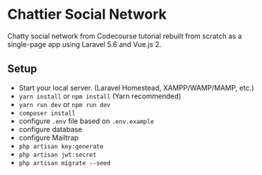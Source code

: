 # Chattier Social Network

Chatty social network from Codecourse tutorial rebuilt from scratch as a single-page app using Laravel 5.6 and Vue.js 2.

## Setup

- Start your local server. (Laravel Homestead, XAMPP/WAMP/MAMP, etc.)
- `yarn install` or `npm install` (Yarn recommended)
- `yarn run dev` or `npm run dev`
- `composer install`
- configure `.env` file based on `.env.example`
- configure database
- configure Mailtrap
- `php artisan key:generate`
- `php artisan jwt:secret`
- `php artisan migrate --seed`
